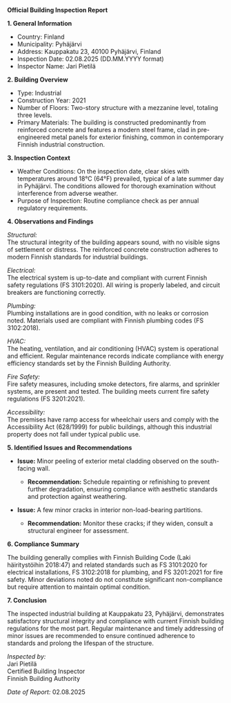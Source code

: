 **Official Building Inspection Report**

**1. General Information**

- Country: Finland
- Municipality: Pyhäjärvi
- Address: Kauppakatu 23, 40100 Pyhäjärvi, Finland
- Inspection Date: 02.08.2025 (DD.MM.YYYY format)
- Inspector Name: Jari Pietilä

**2. Building Overview**

- Type: Industrial
- Construction Year: 2021
- Number of Floors: Two-story structure with a mezzanine level, totaling three levels.
- Primary Materials: The building is constructed predominantly from reinforced concrete and features a modern steel frame, clad in pre-engineered metal panels for exterior finishing, common in contemporary Finnish industrial construction.

**3. Inspection Context**

- Weather Conditions: On the inspection date, clear skies with temperatures around 18°C (64°F) prevailed, typical of a late summer day in Pyhäjärvi. The conditions allowed for thorough examination without interference from adverse weather.
- Purpose of Inspection: Routine compliance check as per annual regulatory requirements.

**4. Observations and Findings**

*Structural:*  
The structural integrity of the building appears sound, with no visible signs of settlement or distress. The reinforced concrete construction adheres to modern Finnish standards for industrial buildings.

*Electrical:*  
The electrical system is up-to-date and compliant with current Finnish safety regulations (FS 3101:2020). All wiring is properly labeled, and circuit breakers are functioning correctly.

*Plumbing:*  
Plumbing installations are in good condition, with no leaks or corrosion noted. Materials used are compliant with Finnish plumbing codes (FS 3102:2018).

*HVAC:*  
The heating, ventilation, and air conditioning (HVAC) system is operational and efficient. Regular maintenance records indicate compliance with energy efficiency standards set by the Finnish Building Authority.

*Fire Safety:*  
Fire safety measures, including smoke detectors, fire alarms, and sprinkler systems, are present and tested. The building meets current fire safety regulations (FS 3201:2021).

*Accessibility:*  
The premises have ramp access for wheelchair users and comply with the Accessibility Act (628/1999) for public buildings, although this industrial property does not fall under typical public use.

**5. Identified Issues and Recommendations**

- **Issue:** Minor peeling of exterior metal cladding observed on the south-facing wall.
  - **Recommendation:** Schedule repainting or refinishing to prevent further degradation, ensuring compliance with aesthetic standards and protection against weathering.

- **Issue:** A few minor cracks in interior non-load-bearing partitions.
  - **Recommendation:** Monitor these cracks; if they widen, consult a structural engineer for assessment.

**6. Compliance Summary**

The building generally complies with Finnish Building Code (Laki häiritystöihin 2018:47) and related standards such as FS 3101:2020 for electrical installations, FS 3102:2018 for plumbing, and FS 3201:2021 for fire safety. Minor deviations noted do not constitute significant non-compliance but require attention to maintain optimal condition.

**7. Conclusion**

The inspected industrial building at Kauppakatu 23, Pyhäjärvi, demonstrates satisfactory structural integrity and compliance with current Finnish building regulations for the most part. Regular maintenance and timely addressing of minor issues are recommended to ensure continued adherence to standards and prolong the lifespan of the structure.

_Inspected by:_  
Jari Pietilä  
Certified Building Inspector  
Finnish Building Authority  

_Date of Report:_ 02.08.2025